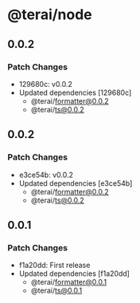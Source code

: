 # @terai/node

## 0.0.2

### Patch Changes

- 129680c: v0.0.2
- Updated dependencies [129680c]
  - @terai/formatter@0.0.2
  - @terai/ts@0.0.2

## 0.0.2

### Patch Changes

- e3ce54b: v0.0.2
- Updated dependencies [e3ce54b]
  - @terai/formatter@0.0.2
  - @terai/ts@0.0.2

## 0.0.1

### Patch Changes

- f1a20dd: First release
- Updated dependencies [f1a20dd]
  - @terai/formatter@0.0.1
  - @terai/ts@0.0.1
